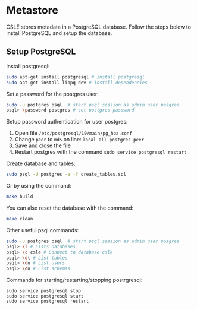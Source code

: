 # Metastore

CSLE stores metadata in a PostgreSQL database. Follow the steps below to install PostgreSQL and setup the database.

## Setup PostgreSQL

Install postgresql:
```bash
sudo apt-get install postgresql # install postgresql
sudo apt-get install libpq-dev # install dependencies
```

Set a password for the postgres user:
```bash
sudo -u postgres psql  # start psql session as admin user posgres
psql> \password postgres # set postgres password
```

Setup password authentication for user postgres:
1. Open file `/etc/postgresql/10/main/pg_hba.conf`
2. Change `peer` to `md5` on line: `local all postgres peer`
3. Save and close the file
4. Restart postgres with the command `sudo service postgresql restart`

Create database and tables:
```bash
sudo psql -U postgres -a -f create_tables.sql
```
Or by using the command:
```bash
make build
```
You can also reset the database with the command:
```bash
make clean
```

Other useful psql commands: 
```bash
sudo -u postgres psql  # start psql session as admin user posgres
psql> \l # Lists databases
psql> \c csle # Connect to database csle
psql> \dt # List tables
psql> \du # List users
psql> \dn # List schemas
```

Commands for starting/restarting/stopping postrgresql:
```
sudo service postgresql stop
sudo service postgresql start
sudo service postgresql restart
```
